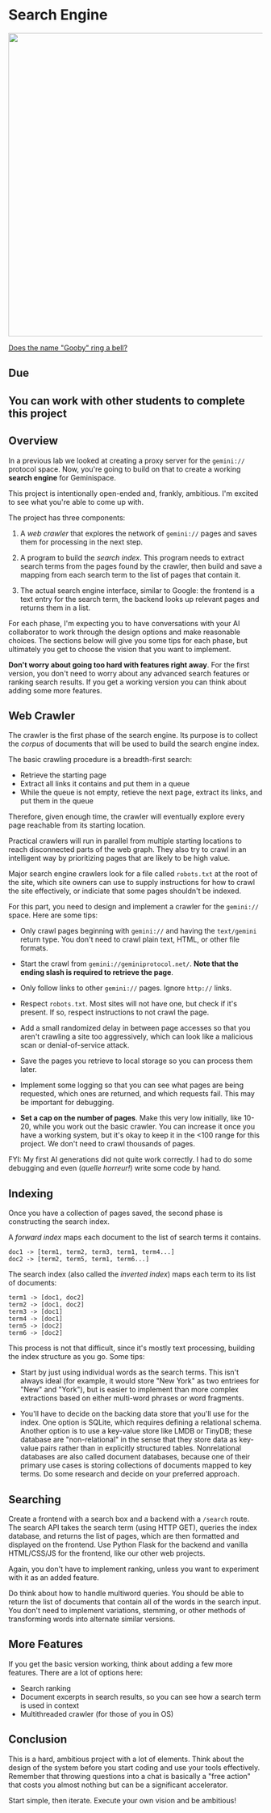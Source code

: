 # Search Engine

<img src="https://preview.redd.it/gooby-extension-for-chrome-and-opera-v0-5zpyl95ck2jd1.png?auto=webp&s=9d554952ab292f320ab3453d7438d84e6829bf0a" width="600px" />

[Does the name "Gooby" ring a bell?](https://www.youtube.com/watch?v=ZvkGDqlRCvY)

## Due

## You can work with other students to complete this project

## Overview

In a previous lab we looked at creating a proxy server for the `gemini://` protocol space. Now, you're going to build on that to create a working **search engine** for Geminispace.

This project is intentionally open-ended and, frankly, ambitious. I'm excited to see what you're able to come up with.

The project has three components:

1. A *web crawler* that explores the network of `gemini://` pages and saves them for processing in the next step.

2. A program to build the *search index*. This program needs to extract search terms from the pages found by the crawler, then build and save a mapping from each search term to the list of pages that contain it.

3. The actual search engine interface, similar to Google: the frontend is a text entry for the search term, the backend looks up relevant pages and returns them in a list.

For each phase, I'm expecting you to have conversations with your AI collaborator to work through the design options and make reasonable choices. The sections below will give you some tips for each phase, but ultimately you get to choose the vision that you want to implement.

**Don't worry about going too hard with features right away**. For the first version, you don't need to worry about any advanced search features or ranking search results. If you get a working version you can think about adding some more features.

## Web Crawler

The crawler is the first phase of the search engine. Its purpose is to collect the *corpus* of documents that will be used to build the search engine index.

The basic crawling procedure is a breadth-first search:

- Retrieve the starting page
- Extract all links it contains and put them in a queue
- While the queue is not empty, retieve the next page, extract its links, and put them in the queue

Therefore, given enough time, the crawler will eventually explore every page reachable from its starting location.

Practical crawlers will run in parallel from multiple starting locations to reach disconnected parts of the web graph. They also try to crawl in an intelligent way by prioritizing pages that are likely to be high value.

Major search engine crawlers look for a file called `robots.txt` at the root of the site, which site owners can use to supply instructions for how to crawl the site effectively, or indiciate that some pages shouldn't be indexed.

For this part, you need to design and implement a crawler for the `gemini://` space. Here are some tips:

- Only crawl pages beginning with `gemini://` and having the `text/gemini` return type. You don't need to crawl plain text, HTML, or other file formats.

- Start the crawl from `gemini://geminiprotocol.net/`. **Note that the ending slash is required to retrieve the page**.

- Only follow links to other `gemini://` pages. Ignore `http://` links.

- Respect `robots.txt`. Most sites will not have one, but check if it's present. If so, respect instructions to not crawl the page.

- Add a small randomized delay in between page accesses so that you aren't crawling a site too aggressively, which can look like a malicious scan or denial-of-service attack.

- Save the pages you retrieve to local storage so you can process them later.

- Implement some logging so that you can see what pages are being requested, which ones are returned, and which requests fail. This may be important for debugging.

- **Set a cap on the number of pages**. Make this very low initially, like 10-20, while you work out the basic crawler. You can increase it once you have a working system, but it's okay to keep it in the <100 range for this project. We don't need to crawl thousands of pages.

FYI: My first AI generations did not quite work correctly. I had to do some debugging and even (*quelle horreur!*) write some code by hand.

## Indexing

Once you have a collection of pages saved, the second phase is constructing the search index.

A *forward index* maps each document to the list of search terms it contains.
```
doc1 -> [term1, term2, term3, term1, term4...]
doc2 -> [term2, term5, term1, term6...]
```
The search index (also called the *inverted index*) maps each term to its list of documents:
```
term1 -> [doc1, doc2]
term2 -> [doc1, doc2]
term3 -> [doc1]
term4 -> [doc1]
term5 -> [doc2]
term6 -> [doc2]
```

This process is not that difficult, since it's mostly text processing, building the index structure as you go. Some tips:

- Start by just using individual words as the search terms. This isn't always ideal (for example, it would store "New York" as two entriees for "New" and "York"), but is easier to implement than more complex extractions based on either multi-word phrases or word fragments.

- You'll have to decide on the backing data store that you'll use for the index. One option is SQLite, which requires defining a relational schema. Another option is to use a key-value store like LMDB or TinyDB; these database are "non-relational" in the sense that they store data as key-value pairs rather than in explicitly structured tables. Nonrelational databases are also called document databases, because one of their primary use cases is storing collections of documents mapped to key terms. Do some research and decide on your preferred approach.

## Searching

Create a frontend with a search box and a backend with a `/search` route. The search API takes the search term (using HTTP GET), queries the index database, and returns the list of pages, which are then formatted and displayed on the frontend. Use Python Flask for the backend and vanilla HTML/CSS/JS for the frontend, like our other web projects.

Again, you don't have to implement ranking, unless you want to experiment with it as an added feature.

Do think about how to handle multiword queries. You should be able to return the list of documents that contain all of the words in the search input. You don't need to implement variations, stemming, or other methods of transforming words into alternate similar versions.

## More Features

If you get the basic version working, think about adding a few more features. There are a lot of options here:

- Search ranking
- Document excerpts in search results, so you can see how a search term is used in context
- Multithreaded crawler (for those of you in OS)

## Conclusion

This is a hard, ambitious project with a lot of elements. Think about the design of the system before you start coding and use your tools effectively. Remember that throwing questions into a chat is basically a "free action" that costs you almost nothing but can be a significant accelerator.

Start simple, then iterate. Execute your own vision and be ambitious!

